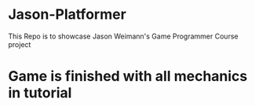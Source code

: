 # Jason-Platformer
This Repo is to showcase Jason Weimann's Game Programmer Course project
# Game is finished with all mechanics in tutorial
